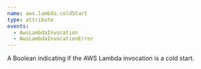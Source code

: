 ```yaml
---
name: aws.lambda.coldStart
type: attribute
events:
  - AwsLambdaInvocation
  - AwsLambdaInvocationError
---
```


A Boolean indicating if the AWS Lambda invocation is a cold start.